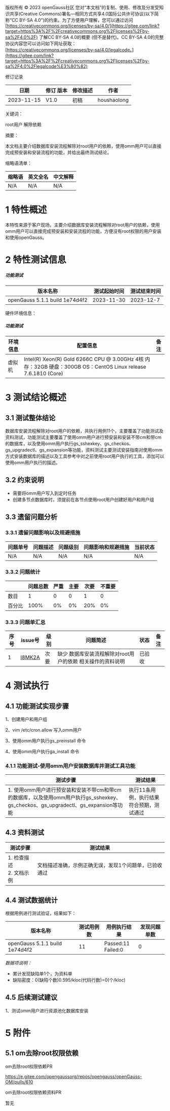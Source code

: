版权所有 © 2023 openGauss社区 您对“本文档”的复制、使用、修改及分发受知识共享(Creative Commons)署名—相同方式共享4.0国际公共许可协议(以下简称“CC BY-SA 4.0”)的约束。为了方便用户理解，您可以通过访问[https://creativecommons.org/licenses/by-sa/4.0/](https://gitee.com/link?target=https%3A%2F%2Fcreativecommons.org%2Flicenses%2Fby-sa%2F4.0%2F) 了解CC BY-SA 4.0的概要 (但不是替代)。CC BY-SA 4.0的完整协议内容您可以访问如下网址获取：[https://creativecommons.org/licenses/by-sa/4.0/legalcode。](https://gitee.com/link?target=https%3A%2F%2Fcreativecommons.org%2Flicenses%2Fby-sa%2F4.0%2Flegalcode%E3%80%82)

修订记录

| 日期       | 修订 版本 | 修改描述 | 作者        |
| ---------- | --------- | -------- | ----------- |
| 2023-11-15 | V1.0      | 初稿     | houshaolong |

关键词：

root用户 解除依赖

摘要：

本文档主要介绍数据库安装流程解除对root用户的依赖，使用omm用户可以直接完成预安装和安装流程的功能，并给出最终测试结论。

缩略语清单：

| 缩略语 | 英文全名 | 中文解释 |
| ------ | -------- | -------- |
| N/A    | N/A      | N/A      |

# 1 特性概述

本特性来源于客户现场，主要介绍数据库安装流程解除对root用户的依赖，使用omm用户可以直接完成预安装和安装流程的功能，方便没有root权限的用户安装和使用openGauss。


# 2 特性测试信息

##### 功能测试

| 版本名称                       | 测试起始时间 | 测试结束时间 |
| ------------------------------ | ------------ | ------------ |
| openGauss 5.1.1 build 1e74d4f2 | 2023-11-30   | 2023-12-7    |

硬件环境信息：

##### 功能测试 

| 环境信息 | 配置信息                                                     | 备注 |
| -------- | ------------------------------------------------------------ | ---- |
| 虚拟机   | Intel(R) Xeon(R) Gold 6266C CPU @ 3.00GHz 4核 内存：32GB 硬盘：300GB OS：CentOS Linux release 7.6.1810 (Core) |      |

# 3 测试结论概述

## 3.1 测试整体结论

数据库安装流程解除对root用户的依赖，共执行用例11个，主要覆盖了功能测试及资料测试，功能测试主要覆盖了使用omm用户进行预安装和安装不带cm和带cm的数据库，以及使用omm用户执行gs_sshexkey、gs_checkos、gs_upgradectl、gs_expansion等功能，资料测试主要测试安装指南对使用omm方式安装数据库的描述以及工具参考中对之前使用root用户执行的工具，添加可以使用omm用户执行的描述。



## 3.2 约束说明

* 需要将omm用户写入到定时任务
* 创建多节点数据库时，须提前在各节点使用root用户创建好用户和用户组

## 3.3 遗留问题分析

### 3.3.1 遗留问题影响以及规避措施

| 问题单号 | 问题描述 | 问题级别 | 问题影响和规避措施 | 当前状态 |
| -------- | -------- | -------- | ------------------ | -------- |
| N/A      | N/A      | N/A      | N/A                | N/A      |

### 3.3.2 问题统计

|        | 问题总数 | 严重 | 主要 | 次要 | 不重要 |
| ------ | -------- | ---- | ---- | ---- | ------ |
| 数目   | 1        | 0    | 0    | 1    | 0      |
| 百分比 | 100%     | 0%   | 0%  | 20%  | 0%     |

### 3.3.3 问题单汇总

| 序号 | issue号                                                      | 级别 | 问题简述                                                   | 状态   | 备注 |
| ---- | ------------------------------------------------------------ | ---- | ---------------------------------------------------------- | ------ | ---- |
| 1    | [I8MK2A](https://e.gitee.com/opengaussorg/issues/list?issue=I8MK2A) | 次要 | 缺少 数据库安装流程解除对root用户的依赖 相关操作的资料说明 | 已验收 |      |

# 4 测试执行

## 4.1 功能测试实现步骤

1、创建用户和用户组

2、vim /etc/cron.allow 写入omm用户

3、使用omm用户执行gs_preinstall 命令

4、使用omm用户执行ga_install 命令

### 4.1.1 功能测试-使用omm用户安装数据库并测试工具功能

| 测试步骤                                                     | 测试结果                                 |
| ------------------------------------------------------------ | ---------------------------------------- |
| 1. 使用omm用户进行预安装和安装不带cm和带cm的数据库，以及使用omm用户执行gs_sshexkey、gs_checkos、gs_upgradectl、gs_expansion等功能 | 执行11条用例，执行结果符合预期，测试通过 |

## 4.3 资料测试

| 测试步骤                   | 测试结果                                                |
| -------------------------- | ------------------------------------------------------- |
| 1. 检查描述<br>2. 文档示例 | 文档描述准确，示例正确无误，发现1个问题单，已验收通过 |

## 4.4 测试数据统计

根据用例进行测试验证，结果如下：

| 版本名称                       | 测试用例数 | 用例执行结果           | 发现问题单数 |
| ------------------------------ | ---------- | ---------------------- | ------------ |
| openGauss 5.1.1 build 1e74d4f2 | 11         | Passed:11<br/>Failed:0 | 0            |

*数据项说明：*

- 累计发现缺陷单1个，为资料单
- 缺陷密度：0(缺陷个数)0.595/kloc(代码行数)=0(个/kloc)

## 4.5 后续测试建议

1、测试omm用户进行资源池化数据库安装

# 5 附件

## 5.1 om去除root权限依赖

 om去除root权限依赖PR<br>

https://e.gitee.com/opengaussorg/repos/opengauss/openGauss-OM/pulls/610

 om去除root权限依赖资料PR<br>

暂无

